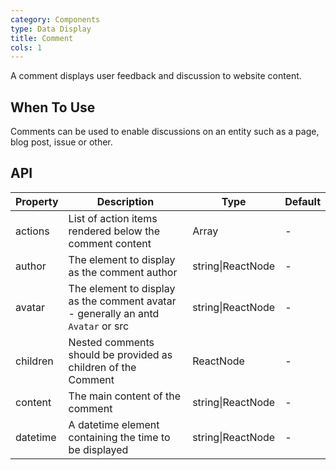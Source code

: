 ```yaml
---
category: Components
type: Data Display
title: Comment
cols: 1
---
```


A comment displays user feedback and discussion to website content.

## When To Use

Comments can be used to enable discussions on an entity such as a page, blog post, issue or other.

## API

| Property | Description | Type | Default |
| --- | --- | --- | --- |
| actions | List of action items rendered below the comment content | Array<ReactNode> | - |
| author | The element to display as the comment author | string\|ReactNode | - |
| avatar | The element to display as the comment avatar - generally an antd `Avatar` or src | string\|ReactNode | - |
| children | Nested comments should be provided as children of the Comment | ReactNode | - |
| content | The main content of the comment | string\|ReactNode | - |
| datetime | A datetime element containing the time to be displayed | string\|ReactNode | - |
